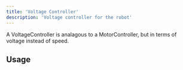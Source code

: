 ```yaml
---
title: 'Voltage Controller'
description: 'Voltage controller for the robot'
---
```


A VoltageController is analagous to a MotorController, but in terms of voltage instead of speed.

## Usage

